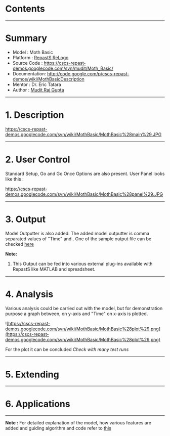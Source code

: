 # Contents #




---


# Summary #

  * Model        : Moth Basic
  * Platform     : [RepastS ReLogo](RepastSReLogo.md)
  * Source Code  : https://cscs-repast-demos.googlecode.com/svn/mudit/Moth_Basic/
  * Documentation: http://code.google.com/p/cscs-repast-demos/wiki/MothBasicDescription
  * Mentor       : Dr. Eric Tatara
  * Author       : [Mudit Raj Gupta](Mudit.md)


---


# 1. Description #

https://cscs-repast-demos.googlecode.com/svn/wiki/MothBasic/MothBasic%28main%29.JPG


---


# 2. User Control #

Standard Setup, Go and Go Once Options are also present. User Panel looks like this :

https://cscs-repast-demos.googlecode.com/svn/wiki/MothBasic/MothBasic%28panel%29.JPG



---


# 3. Output #

Model Outputter is also added. The added model outputter is comma separated values of "Time" and . One of the sample output file can be checked [here](https://code.google.com/p/cscs-repast-demos/source/browse/wiki/MothBasic/Model%20Output.txt)

**Note:**

  1. This Output can be fed into various external plug-ins available with RepastS like MATLAB and spreadsheet.


---


# 4. Analysis #

Various analysis could be carried out with the model, but for demonstration purpose a graph between, on y-axis and "Time" on x-axis is plotted.

![https://cscs-repast-demos.googlecode.com/svn/wiki/MothBasic/MothBasic%28plot%29.png](https://cscs-repast-demos.googlecode.com/svn/wiki/MothBasic/MothBasic%28plot%29.png)

For the plot it can be concluded _Check with many test runs_


---


# 5. Extending #



---


# 6. Applications #



---


**Note :** For detailed explanation of the model, how various features are added and guiding algorithm and code refer to [this](http://code.google.com/p/cscs-repast-demos/wiki/MothBasicDescription)